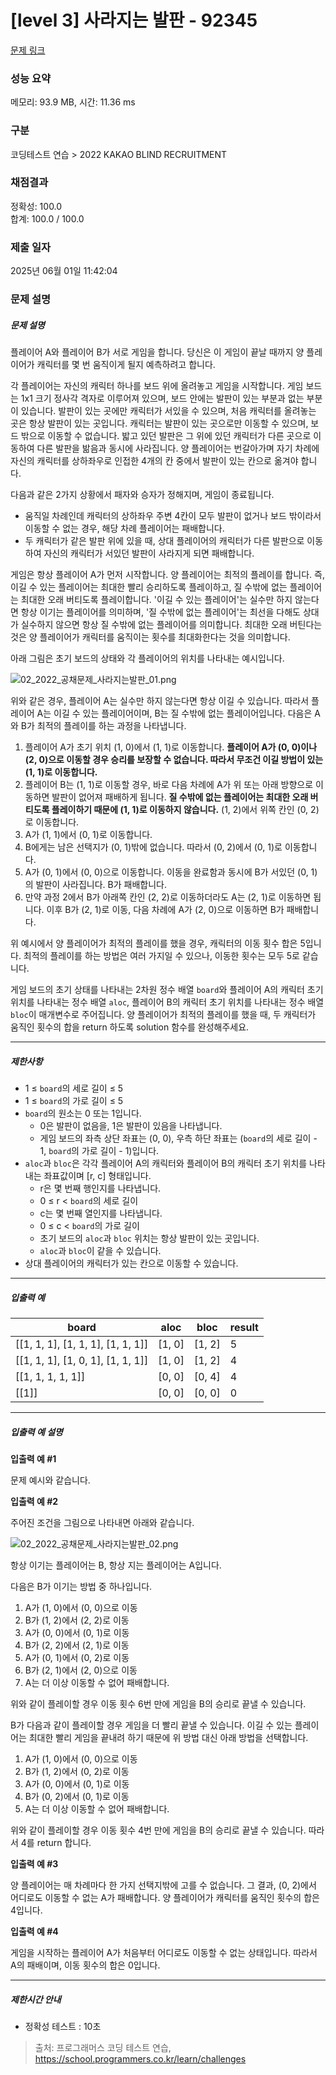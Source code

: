 # [level 3] 사라지는 발판 - 92345 

[문제 링크](https://school.programmers.co.kr/learn/courses/30/lessons/92345) 

### 성능 요약

메모리: 93.9 MB, 시간: 11.36 ms

### 구분

코딩테스트 연습 > 2022 KAKAO BLIND RECRUITMENT

### 채점결과

정확성: 100.0<br/>합계: 100.0 / 100.0

### 제출 일자

2025년 06월 01일 11:42:04

### 문제 설명

<h5>문제 설명</h5>

<p>플레이어 A와 플레이어 B가 서로 게임을 합니다. 당신은 이 게임이 끝날 때까지 양 플레이어가 캐릭터를 몇 번 움직이게 될지 예측하려고 합니다.</p>

<p>각 플레이어는 자신의 캐릭터 하나를 보드 위에 올려놓고 게임을 시작합니다. 게임 보드는 1x1 크기 정사각 격자로 이루어져 있으며, 보드 안에는 발판이 있는 부분과 없는 부분이 있습니다. 발판이 있는 곳에만 캐릭터가 서있을 수 있으며, 처음 캐릭터를 올려놓는 곳은 항상 발판이 있는 곳입니다. 캐릭터는 발판이 있는 곳으로만 이동할 수 있으며, 보드 밖으로 이동할 수 없습니다. 밟고 있던 발판은 그 위에 있던 캐릭터가 다른 곳으로 이동하여 다른 발판을 밞음과 동시에 사라집니다. 양 플레이어는 번갈아가며 자기 차례에 자신의 캐릭터를 상하좌우로 인접한 4개의 칸 중에서 발판이 있는 칸으로 옮겨야 합니다.</p>

<p>다음과 같은 2가지 상황에서 패자와 승자가 정해지며, 게임이 종료됩니다.</p>

<ul>
<li>움직일 차례인데 캐릭터의 상하좌우 주변 4칸이 모두 발판이 없거나 보드 밖이라서 이동할 수 없는 경우, 해당 차례 플레이어는 패배합니다.</li>
<li>두 캐릭터가 같은 발판 위에 있을 때, 상대 플레이어의 캐릭터가 다른 발판으로 이동하여 자신의 캐릭터가 서있던 발판이 사라지게 되면 패배합니다.</li>
</ul>

<p>게임은 항상 플레이어 A가 먼저 시작합니다. 양 플레이어는 최적의 플레이를 합니다. 즉, 이길 수 있는 플레이어는 최대한 빨리 승리하도록 플레이하고, 질 수밖에 없는 플레이어는 최대한 오래 버티도록 플레이합니다. '이길 수 있는 플레이어'는 실수만 하지 않는다면 항상 이기는 플레이어를 의미하며, '질 수밖에 없는 플레이어'는 최선을 다해도 상대가 실수하지 않으면 항상 질 수밖에 없는 플레이어를 의미합니다. 최대한 오래 버틴다는 것은 양 플레이어가 캐릭터를 움직이는 횟수를 최대화한다는 것을 의미합니다.</p>

<p>아래 그림은 초기 보드의 상태와 각 플레이어의 위치를 나타내는 예시입니다.</p>

<p><img src="https://grepp-programmers.s3.ap-northeast-2.amazonaws.com/files/production/f6c72518-3c10-467e-a2c4-ecbe418c1dd4/02_2022_%E1%84%80%E1%85%A9%E1%86%BC%E1%84%8E%E1%85%A2%E1%84%86%E1%85%AE%E1%86%AB%E1%84%8C%E1%85%A6_%E1%84%89%E1%85%A1%E1%84%85%E1%85%A1%E1%84%8C%E1%85%B5%E1%84%82%E1%85%B3%E1%86%AB%E1%84%87%E1%85%A1%E1%86%AF%E1%84%91%E1%85%A1%E1%86%AB_01.png" title="" alt="02_2022_공채문제_사라지는발판_01.png"></p>

<p>위와 같은 경우, 플레이어 A는 실수만 하지 않는다면 항상 이길 수 있습니다. 따라서 플레이어 A는 이길 수 있는 플레이어이며, B는 질 수밖에 없는 플레이어입니다. 다음은 A와 B가 최적의 플레이를 하는 과정을 나타냅니다.</p>

<ol>
<li>플레이어 A가 초기 위치 (1, 0)에서 (1, 1)로 이동합니다. <strong>플레이어 A가 (0, 0)이나 (2, 0)으로 이동할 경우 승리를 보장할 수 없습니다. 따라서 무조건 이길 방법이 있는 (1, 1)로 이동합니다.</strong></li>
<li>플레이어 B는 (1, 1)로 이동할 경우, 바로 다음 차례에 A가 위 또는 아래 방향으로 이동하면 발판이 없어져 패배하게 됩니다. <strong>질 수밖에 없는 플레이어는 최대한 오래 버티도록 플레이하기 때문에 (1, 1)로 이동하지 않습니다.</strong> (1, 2)에서 위쪽 칸인 (0, 2)로 이동합니다.</li>
<li>A가 (1, 1)에서 (0, 1)로 이동합니다.</li>
<li>B에게는 남은 선택지가 (0, 1)밖에 없습니다. 따라서 (0, 2)에서 (0, 1)로 이동합니다.</li>
<li>A가 (0, 1)에서 (0, 0)으로 이동합니다. 이동을 완료함과 동시에 B가 서있던 (0, 1)의 발판이 사라집니다. B가 패배합니다.</li>
<li>만약 과정 2에서 B가 아래쪽 칸인 (2, 2)로 이동하더라도 A는 (2, 1)로 이동하면 됩니다. 이후 B가 (2, 1)로 이동, 다음 차례에 A가 (2, 0)으로 이동하면 B가 패배합니다.</li>
</ol>

<p>위 예시에서 양 플레이어가 최적의 플레이를 했을 경우, 캐릭터의 이동 횟수 합은 5입니다. 최적의 플레이를 하는 방법은 여러 가지일 수 있으나, 이동한 횟수는 모두 5로 같습니다.</p>

<p>게임 보드의 초기 상태를 나타내는 2차원 정수 배열 <code>board</code>와 플레이어 A의 캐릭터 초기 위치를 나타내는 정수 배열 <code>aloc</code>, 플레이어 B의 캐릭터 초기 위치를 나타내는 정수 배열 <code>bloc</code>이 매개변수로 주어집니다. 양 플레이어가 최적의 플레이를 했을 때, 두 캐릭터가 움직인 횟수의 합을 return 하도록 solution 함수를 완성해주세요.</p>

<hr>

<h5>제한사항</h5>

<ul>
<li>1 ≤ <code>board</code>의 세로 길이 ≤ 5</li>
<li>1 ≤ <code>board</code>의 가로 길이 ≤ 5</li>
<li><code>board</code>의 원소는 0 또는 1입니다.

<ul>
<li>0은 발판이 없음을, 1은 발판이 있음을 나타냅니다.</li>
<li>게임 보드의 좌측 상단 좌표는 (0, 0), 우측 하단 좌표는 (<code>board</code>의 세로 길이 - 1, <code>board</code>의 가로 길이 - 1)입니다.</li>
</ul></li>
<li><code>aloc</code>과 <code>bloc</code>은 각각 플레이어 A의 캐릭터와 플레이어 B의 캐릭터 초기 위치를 나타내는 좌표값이며 [r, c] 형태입니다.

<ul>
<li>r은 몇 번째 행인지를 나타냅니다.</li>
<li>0 ≤ r &lt; <code>board</code>의 세로 길이</li>
<li>c는 몇 번째 열인지를 나타냅니다.</li>
<li>0 ≤ c &lt; <code>board</code>의 가로 길이</li>
<li>초기 보드의 <code>aloc</code>과 <code>bloc</code> 위치는 항상 발판이 있는 곳입니다.</li>
<li><code>aloc</code>과 <code>bloc</code>이 같을 수 있습니다.</li>
</ul></li>
<li>상대 플레이어의 캐릭터가 있는 칸으로 이동할 수 있습니다.</li>
</ul>

<hr>

<h5>입출력 예</h5>
<table class="table">
        <thead><tr>
<th>board</th>
<th>aloc</th>
<th>bloc</th>
<th>result</th>
</tr>
</thead>
        <tbody><tr>
<td>[[1, 1, 1], [1, 1, 1], [1, 1, 1]]</td>
<td>[1, 0]</td>
<td>[1, 2]</td>
<td>5</td>
</tr>
<tr>
<td>[[1, 1, 1], [1, 0, 1], [1, 1, 1]]</td>
<td>[1, 0]</td>
<td>[1, 2]</td>
<td>4</td>
</tr>
<tr>
<td>[[1, 1, 1, 1, 1]]</td>
<td>[0, 0]</td>
<td>[0, 4]</td>
<td>4</td>
</tr>
<tr>
<td>[[1]]</td>
<td>[0, 0]</td>
<td>[0, 0]</td>
<td>0</td>
</tr>
</tbody>
      </table>
<hr>

<h5>입출력 예 설명</h5>

<p><strong>입출력 예 #1</strong></p>

<p>문제 예시와 같습니다.</p>

<p><strong>입출력 예 #2</strong></p>

<p>주어진 조건을 그림으로 나타내면 아래와 같습니다.</p>

<p><img src="https://grepp-programmers.s3.ap-northeast-2.amazonaws.com/files/production/0319028e-d27c-42d1-b048-027c1ba6a2c7/02_2022_%E1%84%80%E1%85%A9%E1%86%BC%E1%84%8E%E1%85%A2%E1%84%86%E1%85%AE%E1%86%AB%E1%84%8C%E1%85%A6_%E1%84%89%E1%85%A1%E1%84%85%E1%85%A1%E1%84%8C%E1%85%B5%E1%84%82%E1%85%B3%E1%86%AB%E1%84%87%E1%85%A1%E1%86%AF%E1%84%91%E1%85%A1%E1%86%AB_02.png" title="" alt="02_2022_공채문제_사라지는발판_02.png"></p>

<p>항상 이기는 플레이어는 B, 항상 지는 플레이어는 A입니다.</p>

<p>다음은 B가 이기는 방법 중 하나입니다.</p>

<ol>
<li>A가 (1, 0)에서 (0, 0)으로 이동</li>
<li>B가 (1, 2)에서 (2, 2)로 이동</li>
<li>A가 (0, 0)에서 (0, 1)로 이동</li>
<li>B가 (2, 2)에서 (2, 1)로 이동</li>
<li>A가 (0, 1)에서 (0, 2)로 이동</li>
<li>B가 (2, 1)에서 (2, 0)으로 이동</li>
<li>A는 더 이상 이동할 수 없어 패배합니다.</li>
</ol>

<p>위와 같이 플레이할 경우 이동 횟수 6번 만에 게임을 B의 승리로 끝낼 수 있습니다.</p>

<p>B가 다음과 같이 플레이할 경우 게임을 더 빨리 끝낼 수 있습니다. 이길 수 있는 플레이어는 최대한 빨리 게임을 끝내려 하기 때문에 위 방법 대신 아래 방법을 선택합니다.</p>

<ol>
<li>A가 (1, 0)에서 (0, 0)으로 이동</li>
<li>B가 (1, 2)에서 (0, 2)로 이동</li>
<li>A가 (0, 0)에서 (0, 1)로 이동</li>
<li>B가 (0, 2)에서 (0, 1)로 이동</li>
<li>A는 더 이상 이동할 수 없어 패배합니다.</li>
</ol>

<p>위와 같이 플레이할 경우 이동 횟수 4번 만에 게임을 B의 승리로 끝낼 수 있습니다. 따라서 4를 return 합니다.</p>

<p><strong>입출력 예 #3</strong></p>

<p>양 플레이어는 매 차례마다 한 가지 선택지밖에 고를 수 없습니다. 그 결과, (0, 2)에서 어디로도 이동할 수 없는 A가 패배합니다. 양 플레이어가 캐릭터를 움직인 횟수의 합은 4입니다.</p>

<p><strong>입출력 예 #4</strong></p>

<p>게임을 시작하는 플레이어 A가 처음부터 어디로도 이동할 수 없는 상태입니다. 따라서 A의 패배이며, 이동 횟수의 합은 0입니다.</p>

<hr>

<h5>제한시간 안내</h5>

<ul>
<li>정확성 테스트 : 10초</li>
</ul>


> 출처: 프로그래머스 코딩 테스트 연습, https://school.programmers.co.kr/learn/challenges